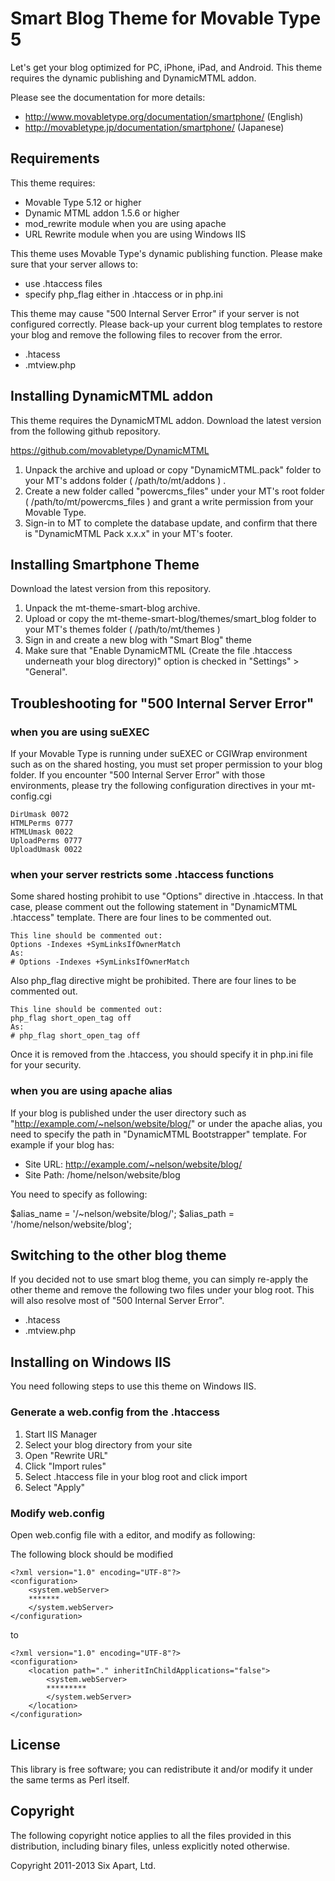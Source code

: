 # Smart Blog Theme for Movable Type 5

Let's get your blog optimized for PC, iPhone, iPad, and Android. 
This theme requires the dynamic publishing and DynamicMTML addon.

Please see the documentation for more details:

* http://www.movabletype.org/documentation/smartphone/ (English)
* http://movabletype.jp/documentation/smartphone/ (Japanese)


## Requirements

This theme requires:

* Movable Type 5.12 or higher
* Dynamic MTML addon 1.5.6 or higher
* mod_rewrite module when you are using apache
* URL Rewrite module when you are using Windows IIS

This theme uses Movable Type's dynamic publishing function.
Please make sure that your server allows to:

* use .htaccess files
* specify php_flag either in .htaccess or in php.ini

This theme may cause "500 Internal Server Error" if your server
is not configured correctly. Please back-up your current blog
templates to restore your blog and remove the following files to
recover from the error.

* .htacess
* .mtview.php


## Installing DynamicMTML addon

This theme requires the DynamicMTML addon.
Download the latest version from the following github repository.

https://github.com/movabletype/DynamicMTML

1. Unpack the archive and upload or copy "DynamicMTML.pack" folder to your MT's addons folder ( /path/to/mt/addons ) .
2. Create a new folder called "powercms_files" under your MT's root folder ( /path/to/mt/powercms_files ) and grant a write permission from your Movable Type.
3. Sign-in to MT to complete the database update, and confirm that there is "DynamicMTML Pack x.x.x" in your MT's footer.


## Installing Smartphone Theme

Download the latest version from this repository.

1. Unpack the mt-theme-smart-blog archive.
2. Upload or copy the mt-theme-smart-blog/themes/smart_blog folder
   to your MT's themes folder ( /path/to/mt/themes )
3. Sign in and create a new blog with "Smart Blog" theme
4. Make sure that "Enable DynamicMTML (Create the file .htaccess
   underneath your blog directory)" option is checked
   in "Settings" > "General".


## Troubleshooting for "500 Internal Server Error"

### when you are using suEXEC

If your Movable Type is running under suEXEC or CGIWrap environment
such as on the shared hosting, you must set proper permission to
your blog folder. If you encounter "500 Internal Server Error" with
those environments, please try the following configuration directives
in your mt-config.cgi

    DirUmask 0072
    HTMLPerms 0777
    HTMLUmask 0022
    UploadPerms 0777
    UploadUmask 0022
  

### when your server restricts some .htaccess functions

Some shared hosting prohibit to use "Options" directive in .htaccess.
In that case, please comment out the following statement in
"DynamicMTML .htaccess" template.
There are four lines to be commented out.

    This line should be commented out:
    Options -Indexes +SymLinksIfOwnerMatch
    As:
    # Options -Indexes +SymLinksIfOwnerMatch

Also php_flag directive might be prohibited.
There are four lines to be commented out.

    This line should be commented out:
    php_flag short_open_tag off
    As:
    # php_flag short_open_tag off

Once it is removed from the .htaccess, you should specify it
in php.ini file for your security.


### when you are using apache alias

If your blog is published under the user directory such as
"http://example.com/~nelson/website/blog/" or under the apache alias,
you need to specify the path in "DynamicMTML Bootstrapper" template.
For example if your blog has:

* Site URL: http://example.com/~nelson/website/blog/
* Site Path: /home/nelson/website/blog

You need to specify as following:

$alias_name = '/~nelson/website/blog/';
$alias_path = '/home/nelson/website/blog';    


## Switching to the other blog theme

If you decided not to use smart blog theme, you can simply re-apply
the other theme and remove the following two files under your blog root.
This will also resolve most of "500 Internal Server Error".

* .htacess
* .mtview.php


## Installing on Windows IIS

You need following steps to use this theme on Windows IIS.

### Generate a web.config from the .htaccess

1. Start IIS Manager
2. Select your blog directory from your site
3. Open "Rewrite URL"
4. Click "Import rules"
5. Select .htaccess file in your blog root and click import
6. Select "Apply"

### Modify web.config

Open web.config file with a editor, and modify as following:

The following block should be modified

    <?xml version="1.0" encoding="UTF-8"?>
    <configuration>
        <system.webServer>
        *******
        </system.webServer>
    </configuration>

to
  
    <?xml version="1.0" encoding="UTF-8"?>
    <configuration>
        <location path="." inheritInChildApplications="false">
            <system.webServer>
            *********   
            </system.webServer>
        </location>
    </configuration>


## License

This library is free software; you can redistribute it and/or modify it under the same terms as Perl itself.

## Copyright

The following copyright notice applies to all the files provided in this distribution, including binary files, unless explicitly noted otherwise.

Copyright 2011-2013 Six Apart, Ltd.
